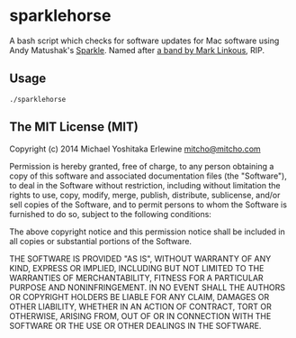 sparklehorse
============

A bash script which checks for software updates for Mac software using Andy Matushak's [Sparkle](http://sparkle.andymatuschak.org/). Named after [a band by Mark Linkous](http://en.wikipedia.org/wiki/Sparklehorse), RIP.

## Usage

`./sparklehorse`

## The MIT License (MIT)

Copyright (c) 2014 Michael Yoshitaka Erlewine <mitcho@mitcho.com>

Permission is hereby granted, free of charge, to any person obtaining a copy
of this software and associated documentation files (the "Software"), to deal
in the Software without restriction, including without limitation the rights
to use, copy, modify, merge, publish, distribute, sublicense, and/or sell
copies of the Software, and to permit persons to whom the Software is
furnished to do so, subject to the following conditions:

The above copyright notice and this permission notice shall be included in
all copies or substantial portions of the Software.

THE SOFTWARE IS PROVIDED "AS IS", WITHOUT WARRANTY OF ANY KIND, EXPRESS OR
IMPLIED, INCLUDING BUT NOT LIMITED TO THE WARRANTIES OF MERCHANTABILITY,
FITNESS FOR A PARTICULAR PURPOSE AND NONINFRINGEMENT. IN NO EVENT SHALL THE
AUTHORS OR COPYRIGHT HOLDERS BE LIABLE FOR ANY CLAIM, DAMAGES OR OTHER
LIABILITY, WHETHER IN AN ACTION OF CONTRACT, TORT OR OTHERWISE, ARISING FROM,
OUT OF OR IN CONNECTION WITH THE SOFTWARE OR THE USE OR OTHER DEALINGS IN
THE SOFTWARE.
